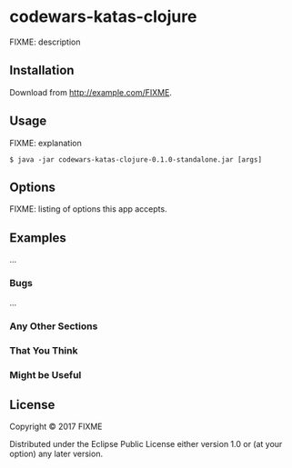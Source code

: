 # codewars-katas-clojure

FIXME: description

## Installation

Download from http://example.com/FIXME.

## Usage

FIXME: explanation

    $ java -jar codewars-katas-clojure-0.1.0-standalone.jar [args]

## Options

FIXME: listing of options this app accepts.

## Examples

...

### Bugs

...

### Any Other Sections
### That You Think
### Might be Useful

## License

Copyright © 2017 FIXME

Distributed under the Eclipse Public License either version 1.0 or (at
your option) any later version.
